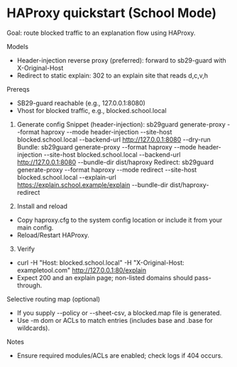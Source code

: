 # HAProxy quickstart (School Mode)

Goal: route blocked traffic to an explanation flow using HAProxy.

Models
- Header-injection reverse proxy (preferred): forward to sb29-guard with X-Original-Host
- Redirect to static explain: 302 to an explain site that reads d,c,v,h

Prereqs
- SB29-guard reachable (e.g., 127.0.0.1:8080)
- Vhost for blocked traffic, e.g., blocked.school.local

1) Generate config
Snippet (header-injection):
  sb29guard generate-proxy --format haproxy --mode header-injection --site-host blocked.school.local --backend-url http://127.0.0.1:8080 --dry-run
Bundle:
  sb29guard generate-proxy --format haproxy --mode header-injection --site-host blocked.school.local --backend-url http://127.0.0.1:8080 --bundle-dir dist/haproxy
Redirect:
  sb29guard generate-proxy --format haproxy --mode redirect --site-host blocked.school.local --explain-url https://explain.school.example/explain --bundle-dir dist/haproxy-redirect

2) Install and reload
- Copy haproxy.cfg to the system config location or include it from your main config.
- Reload/Restart HAProxy.

3) Verify
- curl -H "Host: blocked.school.local" -H "X-Original-Host: exampletool.com" http://127.0.0.1:80/explain
- Expect 200 and an explain page; non-listed domains should pass-through.

Selective routing map (optional)
- If you supply --policy or --sheet-csv, a blocked.map file is generated.
- Use -m dom or ACLs to match entries (includes base and .base for wildcards).

Notes
- Ensure required modules/ACLs are enabled; check logs if 404 occurs.

